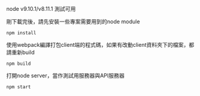node v9.10.1/v8.11.1 測試可用    
    
剛下載完後，請先安裝一些專案需要用到的node module    
```
npm install
```

使用webpack編譯打包client端的程式碼，如果有改動client資料夾下的檔案，都請重新build    
```
npm build
```

打開node server，當作測試用服務器與API服務器    
```
npm start
```